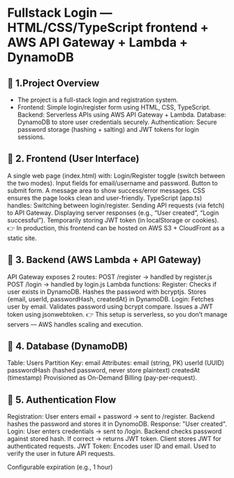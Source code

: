 # Fullstack Login — HTML/CSS/TypeScript frontend + AWS API Gateway + Lambda + DynamoDB
## 🔹 1.Project Overview
- The project is a full-stack login and registration system.
- Frontend: Simple login/register form using HTML, CSS, TypeScript.
Backend: Serverless APIs using AWS API Gateway + Lambda.
Database: DynamoDB to store user credentials securely.
Authentication: Secure password storage (hashing + salting) and JWT tokens for login sessions.
## 🔹 2. Frontend (User Interface)
A single web page (index.html) with:
Login/Register toggle (switch between the two modes).
Input fields for email/username and password.
Button to submit form.
A message area to show success/error messages.
CSS ensures the page looks clean and user-friendly.
TypeScript (app.ts) handles:
Switching between login/register.
Sending API requests (via fetch) to API Gateway.
Displaying server responses (e.g., “User created”, “Login successful”).
Temporarily storing JWT token (in localStorage or cookies).
👉 In production, this frontend can be hosted on AWS S3 + CloudFront as a static site.
## 🔹 3. Backend (AWS Lambda + API Gateway)
API Gateway exposes 2 routes:
POST /register → handled by register.js
POST /login → handled by login.js
Lambda functions:
Register:
Checks if user exists in DynamoDB.
Hashes the password with bcryptjs.
Stores {email, userId, passwordHash, createdAt} in DynamoDB.
Login:
Fetches user by email.
Validates password using bcrypt compare.
Issues a JWT token using jsonwebtoken.
👉 This setup is serverless, so you don’t manage servers — AWS handles scaling and execution.
## 🔹 4. Database (DynamoDB)
Table: Users
Partition Key: email
Attributes:
email (string, PK)
userId (UUID)
passwordHash (hashed password, never store plaintext)
createdAt (timestamp)
Provisioned as On-Demand Billing (pay-per-request).
## 🔹 5. Authentication Flow
Registration:
User enters email + password → sent to /register.
Backend hashes the password and stores it in DynomoDB.
Response: "User created".
Login:
User enters credentials → sent to /login.
Backend checks password against stored hash.
If correct → returns JWT token.
Client stores JWT for authenticated requests.
JWT Token:
Encodes user ID and email.
Used to verify the user in future API requests.

Configurable expiration (e.g., 1 hour)
